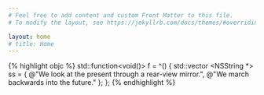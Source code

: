 ```yaml
---
# Feel free to add content and custom Front Matter to this file.
# To modify the layout, see https://jekyllrb.com/docs/themes/#overriding-theme-defaults

layout: home
# title: Home
---
```


{% highlight objc %}
std::function<void()> f = ^() {
    std::vector <NSString *> ss = {
        @"We look at the present through a rear-view mirror.",
        @"We march backwards into the future."
    };
};
{% endhighlight %}

<p>&nbsp;</p>

